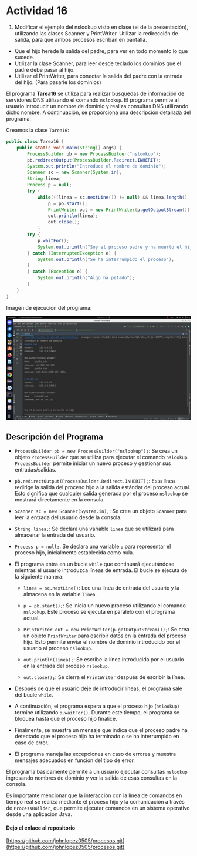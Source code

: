 # Actividad 16

1. Modificar el ejemplo del nslookup visto en clase (el de la presentación), utilizando las clases Scanner y 
   PrintWriter. Utilizar la redirección de salida, para que ambos procesos escriban en pantalla.
* Que el hijo herede la salida del padre, para ver en todo momento lo que sucede.
* Utilizar la clase Scanner, para leer desde teclado los dominios que el padre debe pasar al hijo. 
* Utilizar el PrintWriter, para conectar la salida del padre con la entrada del hijo. (Para pasarle los dominios)

El programa **Tarea16** se utiliza para realizar búsquedas de información de servidores DNS utilizando el comando 
`nslookup`. El programa permite al usuario introducir un nombre de dominio y realiza consultas DNS utilizando 
dicho nombre. A continuación, se proporciona una descripción detallada del programa:

Creamos la clase `Tarea16`:


```java
public class Tarea16 {
    public static void main(String[] args) {
        ProcessBuilder pb = new ProcessBuilder("nslookup");
        pb.redirectOutput(ProcessBuilder.Redirect.INHERIT);
        System.out.println("Introduce el nombre de dominio");
        Scanner sc = new Scanner(System.in);
        String linea;
        Process p = null;
        try {
            while(((linea = sc.nextLine()) != null) && linea.length() != 0) {
                p = pb.start();
                PrintWriter out = new PrintWriter(p.getOutputStream());
                out.println(linea);
                out.close();
            }
        try {
            p.waitFor();
            System.out.println("Soy el proceso padre y ha muerto el hijo");
        } catch (InterruptedException e) {
            System.out.println("Se ha interrumpido el proceso");
        }
        } catch (Exception e) {
            System.out.println("Algo ha petado");
        }
    }
}

```
Imagen de ejecucion del programa:

![imgTarae16](../recursos/imgTarea16.png)
## Descripción del Programa

- `ProcessBuilder pb = new ProcessBuilder("nslookup");`: Se crea un objeto `ProcessBuilder` que se utiliza para 
   ejecutar el comando `nslookup`. `ProcessBuilder` permite iniciar un nuevo proceso y gestionar sus entradas/salidas.

- `pb.redirectOutput(ProcessBuilder.Redirect.INHERIT);`: Esta línea redirige la salida del proceso hijo a la salida
   estándar del proceso actual. Esto significa que cualquier salida generada por el proceso `nslookup` se mostrará 
   directamente en la consola.

- `Scanner sc = new Scanner(System.in);`: Se crea un objeto `Scanner` para leer la entrada del usuario desde la consola.

- `String linea;`: Se declara una variable `linea` que se utilizará para almacenar la entrada del usuario.

- `Process p = null;`: Se declara una variable `p` para representar el proceso hijo, inicialmente establecida como nula.

- El programa entra en un bucle `while` que continuará ejecutándose mientras el usuario introduzca líneas de entrada.
  El bucle se ejecuta de la siguiente manera:
    - `linea = sc.nextLine()`: Lee una línea de entrada del usuario y la almacena en la variable `linea`.
    - `p = pb.start();`: Se inicia un nuevo proceso utilizando el comando `nslookup`. Este proceso se ejecuta en 
       paralelo con el programa actual.

    - `PrintWriter out = new PrintWriter(p.getOutputStream());`: Se crea un objeto `PrintWriter` para escribir datos 
       en la entrada del proceso hijo. Esto permite enviar el nombre de dominio introducido por el usuario al 
       proceso `nslookup`.

    - `out.println(linea);`: Se escribe la línea introducida por el usuario en la entrada del proceso `nslookup`.

    - `out.close();`: Se cierra el `PrintWriter` después de escribir la línea.

- Después de que el usuario deje de introducir líneas, el programa sale del bucle `while`.

- A continuación, el programa espera a que el proceso hijo (`nslookup`) termine utilizando `p.waitFor()`. 
  Durante este tiempo, el programa se bloquea hasta que el proceso hijo finalice.

- Finalmente, se muestra un mensaje que indica que el proceso padre ha detectado que el proceso hijo ha terminado 
  o se ha interrumpido en caso de error.

- El programa maneja las excepciones en caso de errores y muestra mensajes adecuados en función del tipo de error.

El programa básicamente permite a un usuario ejecutar consultas `nslookup` ingresando nombres de dominio y ver la 
salida de esas consultas en la consola.

Es importante mencionar que la interacción con la línea de comandos en tiempo real se realiza mediante el proceso hijo 
y la comunicación a través de `ProcessBuilder`, que permite ejecutar comandos en un sistema operativo desde una aplicación Java.

#### Dejo el enlace al repositorio
[https://github.com/johnlopez0505/procesos.git](https://github.com/johnlopez0505/procesos.git)
